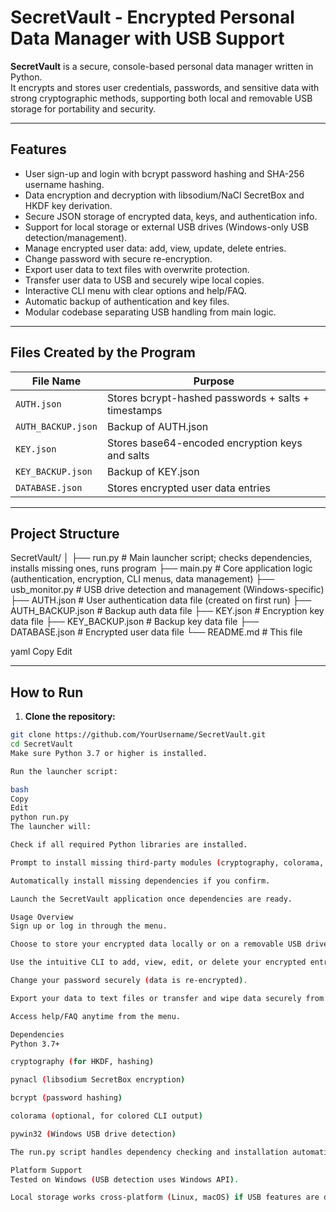 # SecretVault - Encrypted Personal Data Manager with USB Support

**SecretVault** is a secure, console-based personal data manager written in Python.  
It encrypts and stores user credentials, passwords, and sensitive data with strong cryptographic methods, supporting both local and removable USB storage for portability and security.

---

## Features

- User sign-up and login with bcrypt password hashing and SHA-256 username hashing.
- Data encryption and decryption with libsodium/NaCl SecretBox and HKDF key derivation.
- Secure JSON storage of encrypted data, keys, and authentication info.
- Support for local storage or external USB drives (Windows-only USB detection/management).
- Manage encrypted user data: add, view, update, delete entries.
- Change password with secure re-encryption.
- Export user data to text files with overwrite protection.
- Transfer user data to USB and securely wipe local copies.
- Interactive CLI menu with clear options and help/FAQ.
- Automatic backup of authentication and key files.
- Modular codebase separating USB handling from main logic.

---

## Files Created by the Program

| File Name           | Purpose                                              |
|---------------------|-----------------------------------------------------|
| `AUTH.json`         | Stores bcrypt-hashed passwords + salts + timestamps|
| `AUTH_BACKUP.json`  | Backup of AUTH.json                                  |
| `KEY.json`          | Stores base64-encoded encryption keys and salts    |
| `KEY_BACKUP.json`   | Backup of KEY.json                                   |
| `DATABASE.json`     | Stores encrypted user data entries                   |

---

## Project Structure

SecretVault/
│
├── run.py # Main launcher script; checks dependencies, installs missing ones, runs program
├── main.py # Core application logic (authentication, encryption, CLI menus, data management)
├── usb_monitor.py # USB drive detection and management (Windows-specific)
├── AUTH.json # User authentication data file (created on first run)
├── AUTH_BACKUP.json # Backup auth data file
├── KEY.json # Encryption key data file
├── KEY_BACKUP.json # Backup key data file
├── DATABASE.json # Encrypted user data file
└── README.md # This file

yaml
Copy
Edit

---

## How to Run

1. **Clone the repository:**

```bash
git clone https://github.com/YourUsername/SecretVault.git
cd SecretVault
Make sure Python 3.7 or higher is installed.

Run the launcher script:

bash
Copy
Edit
python run.py
The launcher will:

Check if all required Python libraries are installed.

Prompt to install missing third-party modules (cryptography, colorama, pynacl, bcrypt, pywin32).

Automatically install missing dependencies if you confirm.

Launch the SecretVault application once dependencies are ready.

Usage Overview
Sign up or log in through the menu.

Choose to store your encrypted data locally or on a removable USB drive.

Use the intuitive CLI to add, view, edit, or delete your encrypted entries.

Change your password securely (data is re-encrypted).

Export your data to text files or transfer and wipe data securely from the device.

Access help/FAQ anytime from the menu.

Dependencies
Python 3.7+

cryptography (for HKDF, hashing)

pynacl (libsodium SecretBox encryption)

bcrypt (password hashing)

colorama (optional, for colored CLI output)

pywin32 (Windows USB drive detection)

The run.py script handles dependency checking and installation automatically.

Platform Support
Tested on Windows (USB detection uses Windows API).

Local storage works cross-platform (Linux, macOS) if USB features are disabled or removed.
